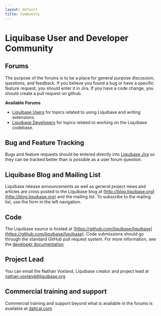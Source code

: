 ```yaml
---
layout: default
title: Community
---
```


# Liquibase User and Developer Community #

## Forums ##

The purpose of the forums is to be a place for general purpose discussion, questions, and feedback.
If you believe you found a bug or have a specific feature request, you should enter it in Jira.
If you have a code change, you should create a pull request on github.

**Available Forums**
- [Liquibase Users](http://forum.liquibase.org/#Forum/liquibase-users) for topics related to using Liquibase and writing extensions.
- [Liquibase Developers](http://forum.liquibase.org/#Forum/liquibase-development) for topics related to working on the Liquibase codebase.

## Bug and Feature Tracking ##

Bugs and feature requests should be entered directly into [Liquibase Jira](http://liquibase.jira.com/browse/CORE) so they can be tracked better than is possible as a user forum question.

## Liquibase Blog and Mailing List ##

Liquibase release announcements as well as general project news and articles are cross posted to the Liquibase blog at [http://blog.liquibase.org](http://blog.liquibase.org) and the mailing list. To subscribe to the mailing list, use the form in the left navigation.

## Code ##

The Liquibase source is hosted at [https://github.com/liquibase/liquibase](https://github.com/liquibase/liquibase). Code submissions should go through the standard GitHub pull request system.
For more information, see the [developer documentation](../development/index.html)

## Project Lead ##

You can email the Nathan Voxland, Liquibase creator and project lead at nathan.voxland@liquibase.org

## Commercial training and support ##

Commercial training and support beyond what is available in the forums is available at [datical.com](http://www.datical.com/liquibase-support-training-datical/)